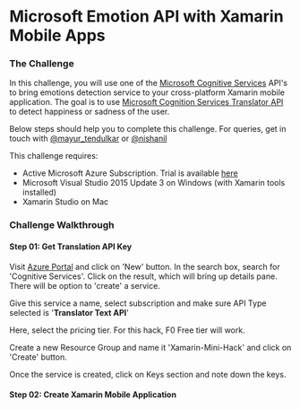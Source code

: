 # Microsoft Emotion API with Xamarin Mobile Apps #

### The Challenge ###

In this challenge, you will use one of the [Microsoft Cognitive Services](https://www.microsoft.com/cognitive-services) API's to bring emotions detection service to your cross-platform Xamarin mobile application. The goal is to use [Microsoft Cognition Services Translator API](https://www.microsoft.com/cognitive-services/en-us/translator-api) to detect happiness or sadness of the user. 

Below steps should help you to complete this challenge. For queries, get in touch with [@mayur_tendulkar](https://twitter.com/mayur_tendulkar) or [@nishanil](https://twitter.com/nishanil) 

This challenge requires:

* Active Microsoft Azure Subscription. Trial is available [here](https://azure.microsoft.com/en-in/free/)
* Microsoft Visual Studio 2015 Update 3 on Windows (with Xamarin tools installed)
* Xamarin Studio on Mac

### Challenge Walkthrough ###

#### Step 01: Get Translation API Key ####

Visit [Azure Portal](https://portal.azure.com/) and click on 'New' button. In the search box, search for 'Cognitive Services'. Click on the result, which will bring up details pane. There will be option to 'create' a service.



Give this service a name, select subscription and make sure API Type selected is '**Translator Text API**' 



Here, select the pricing tier. For this hack, F0 Free tier will work.



Create a new Resource Group and name it 'Xamarin-Mini-Hack' and click on 'Create' button.



Once the service is created, click on Keys section and note down the keys.



#### Step 02: Create Xamarin Mobile Application ####